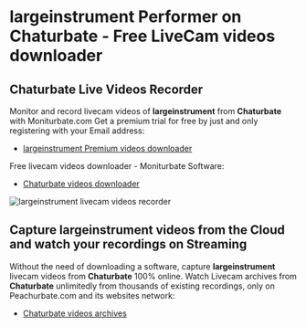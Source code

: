# largeinstrument Performer on Chaturbate - Free LiveCam videos downloader

## Chaturbate Live Videos Recorder

Monitor and record livecam videos of **largeinstrument** from **Chaturbate** with Moniturbate.com
Get a premium trial for free by just and only registering with your Email address:
* [largeinstrument Premium videos downloader](https://moniturbate.com/request-demo-licence-key.html)

Free livecam videos downloader - Moniturbate Software:
* [Chaturbate videos downloader](https://moniturbate.com/moniturbate-download-software.html)

![largeinstrument livecam videos recorder](https://peachurnet.com/templates/moniturbate-software.png)


## Capture largeinstrument videos from the Cloud and watch your recordings on Streaming

Without the need of downloading a software, capture **largeinstrument** livecam videos from **Chaturbate** 100% online.
Watch Livecam archives from **Chaturbate** unlimitedly from thousands of existing recordings, only on Peachurbate.com and its websites network:
* [Chaturbate videos archives](https://peachurnet.com/)